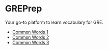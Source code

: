 # GREPrep

Your go-to platform to learn vocabulary for GRE.

* [Common Words 1](Common%20Words%201/)
* [Common Words 2](Common%20Words%202/)
* [Common Words 3](Common%20Words%203/)